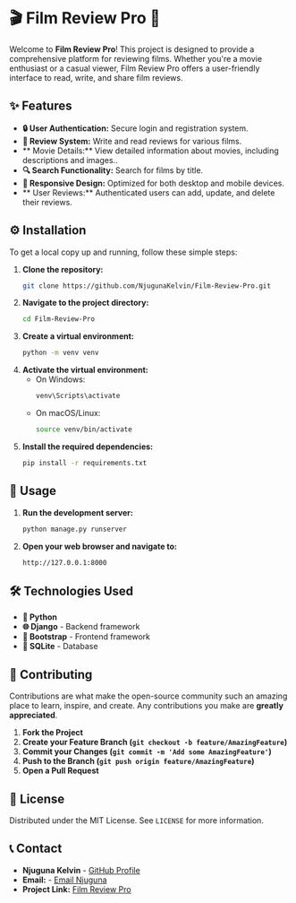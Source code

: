 # 🎬 **Film Review Pro** 🎥

Welcome to **Film Review Pro**! This project is designed to provide a comprehensive platform for reviewing films. Whether you're a movie enthusiast or a casual viewer, Film Review Pro offers a user-friendly interface to read, write, and share film reviews.

## ✨ Features

- **🔒 User Authentication:** Secure login and registration system.
- **📝 Review System:** Write and read reviews for various films.
- **   Movie Details:** View detailed information about movies, including descriptions and images..
- **🔍 Search Functionality:** Search for films by title.
- **📱 Responsive Design:** Optimized for both desktop and mobile devices.
- **   User Reviews:** Authenticated users can add, update, and delete their reviews.
  

## ⚙️ Installation

To get a local copy up and running, follow these simple steps:

1. **Clone the repository:**
   ```bash
   git clone https://github.com/NjugunaKelvin/Film-Review-Pro.git
   ```
2. **Navigate to the project directory:**
   ```bash
   cd Film-Review-Pro
   ```
3. **Create a virtual environment:**
   ```bash
   python -m venv venv
   ```
4. **Activate the virtual environment:**
   - On Windows:
     ```bash
     venv\Scripts\activate
     ```
   - On macOS/Linux:
     ```bash
     source venv/bin/activate
     ```
5. **Install the required dependencies:**
   ```bash
   pip install -r requirements.txt
   ```

## 🚀 Usage

1. **Run the development server:**
   ```bash
   python manage.py runserver
   ```
2. **Open your web browser and navigate to:**
   ```
   http://127.0.0.1:8000
   ```

## 🛠️ Technologies Used

- **🐍 Python**
- **🌐 Django** - Backend framework
- **🎨 Bootstrap** - Frontend framework
- **💾 SQLite** - Database

## 🤝 Contributing

Contributions are what make the open-source community such an amazing place to learn, inspire, and create. Any contributions you make are **greatly appreciated**.

1. **Fork the Project**
2. **Create your Feature Branch (`git checkout -b feature/AmazingFeature`)**
3. **Commit your Changes (`git commit -m 'Add some AmazingFeature'`)**
4. **Push to the Branch (`git push origin feature/AmazingFeature`)**
5. **Open a Pull Request**

## 📝 License

Distributed under the MIT License. See `LICENSE` for more information.

## 📞 Contact

- **Njuguna Kelvin** - [GitHub Profile](https://github.com/NjugunaKelvin)
- **Email:** - [Email Njuguna](mailto:njugunak349@gmail.com)
- **Project Link:** [Film Review Pro](https://github.com/NjugunaKelvin/Film-Review-Pro)
